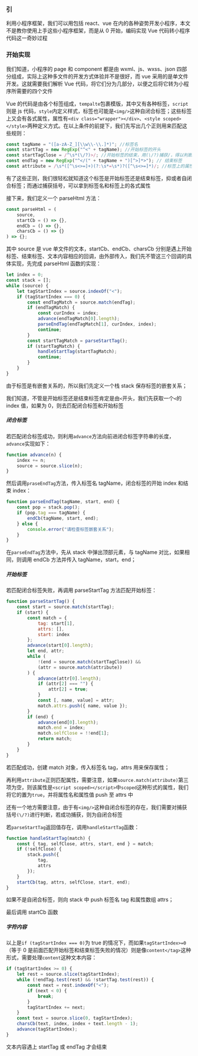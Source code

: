 ### 引

利用小程序框架，我们可以用包括 react、vue 在内的各种姿势开发小程序，本文不是教你使用上手这些小程序框架，而是从 0 开始，编码实现 Vue 代码转小程序代码这一奇妙过程

### 开始实现

我们知道，小程序的 page 和 component 都是由 wxml、js、wxss、json 四部分组成，实际上这种多文件的开发方式体验并不是很好，而 vue 采用的是单文件开发。这就需要我们解析 Vue 代码，将它们分为几部分，以便之后将它转为小程序所需要的四个文件

Vue 的代码是由各个标签组成，`tempalte`包裹模版，其中又有各种标签，`script`则是 js 代码，`style`内定义样式，标签也可能是`<img/>`这种自闭合标签；这些标签上又会有各式属性，属性有`<div class="wrapper"></div>`、`<style scoped></style>`两种定义方式。在以上条件的前提下，我们先写出几个正则用来匹配这些规则：

```js
const tagName = "([a-zA-Z_][\\w\\-\\.]*)"; //标签名
const startTag = new RegExp("^<" + tagName); //开始标签的开头
const startTagClose = /^\s*(\/?)>/; //开始标签的结束，用(\/?)捕获/，得以判断是否为自闭合标签
const endTag = new RegExp("^</(" + tagName + ")[^>]*>"); // 结束标签
const attribute = /\s*([^\s<>=]+)(?:\s*=\s*)?([^\s<>=]*)/; //标签上的属性
```

有了这些正则，我们很轻松就知道这个标签是开始标签还是结束标签，抑或者自闭合标签；而通过捕获括号，可以拿到标签名和标签上的各式属性

接下来，我们定义一个 parseHtml 方法：

```js
const parseHtml = (
	source,
	startCb = () => {},
	endCb = () => {},
	charsCb = () => {}
) => {};
```

其中 source 是 vue 单文件的文本，startCb、endCb、charsCb 分别是遇上开始标签、结束标签、文本内容相应的回调，由外部传入，我们先不管这三个回调的具体实现，先完成 parseHtml 函数的实现：

```js
let index = 0;
const stack = [];
while (source) {
	let tagStartIndex = source.indexOf("<");
	if (tagStartIndex === 0) {
		const endTagMatch = source.match(endTag);
		if (endTagMatch) {
			const curIndex = index;
			advance(endTagMatch[0].length);
			parseEndTag(endTagMatch[1], curIndex, index);
			continue;
		}
		const startTagMatch = parseStartTag();
		if (startTagMatch) {
			handleStartTag(startTagMatch);
			continue;
		}
	}
}
```

由于标签是有嵌套关系的，所以我们先定义一个栈 stack 保存标签的嵌套关系；

我们知道，不管是开始标签还是结束标签肯定是由`<`开头，我们先获取一个`<`的 index 值，如果为 0，则去匹配闭合标签和开始标签

##### 闭合标签

若匹配闭合标签成功，则利用`advance`方法向前进闭合标签字符串的长度，`advance`实现如下：

```js
function advance(n) {
	index += n;
	source = source.slice(n);
}
```

然后调用`praseEndTag`方法，传入标签名 tagName，闭合标签的开始 index 和结束 index：

```js
function parseEndTag(tagName, start, end) {
	const pop = stack.pop();
	if (pop.tag === tagName) {
		endCb(tagName, start, end);
	} else {
		console.error("请检查标签嵌套关系");
	}
}
```

在`parseEndTag`方法中，先从 stack 中弹出顶部元素，与 tagName 对比，如果相同，则调用 endCb 方法并传入 tagName，start，end；

##### 开始标签

若匹配闭合标签失败，再调用 parseStartTag 方法匹配开始标签：

```js
function parseStartTag() {
	const start = source.match(startTag);
	if (start) {
		const match = {
			tag: start[1],
			attrs: [],
			start: index
		};
		advance(start[0].length);
		let end, attr;
		while (
			!(end = source.match(startTagClose)) &&
			(attr = source.match(attribute))
		) {
			advance(attr[0].length);
			if (attr[2] === "") {
				attr[2] = true;
			}
			const [, name, value] = attr;
			match.attrs.push({ name, value });
		}
		if (end) {
			advance(end[0].length);
			match.end = index;
			match.selfClose = !!end[1];
			return match;
		}
	}
}
```

若匹配成功，创建 match 对象，传入标签名 tag，attrs 用来保存属性；

再利用`attribute`正则匹配属性，需要注意，如果`source.match(attribute)`第三项为空，则该属性是`<script scoped></script>`中`scoped`这种形式的属性，我们将它的置为`true`，并将属性名和属性值 push 至 attrs 中

还有一个地方需要注意，由于有`<img/>`这种自闭合标签的存在，我们需要对捕获括号`(\/?)`进行判断，若成功捕获，则为自闭合标签

若`parseStartTag`返回值存在，调用`handleStartTag`函数：

```js
function handleStartTag(match) {
	const { tag, selfClose, attrs, start, end } = match;
	if (!selfClose) {
		stack.push({
			tag,
			attrs
		});
	}
	startCb(tag, attrs, selfClose, start, end);
}
```

如果不是自闭合标签，则向 stack 中 push 标签名 tag 和属性数组 attrs；

最后调用 startCb 函数

##### 字符内容

以上是`if (tagStartIndex === 0)`为 true 的情况下，而如果`tagStartIndex>=0`（等于 0 是前面匹配开始标签和结束标签失败的情况）则是像`content</tag>`这种形式，需要处理`content`这种文本内容：

```js
if (tagStartIndex >= 0) {
	let rest = source.slice(tagStartIndex);
	while (!endTag.test(rest) && !startTag.test(rest)) {
		const next = rest.indexOf("<");
		if (next < 0) {
			break;
		}
		tagStartIndex += next;
	}
	const text = source.slice(0, tagStartIndex);
	charsCb(text, index, index + text.length - 1);
	advance(tagStartIndex);
}
```

文本内容遇上 startTag 或 endTag 才会结束
